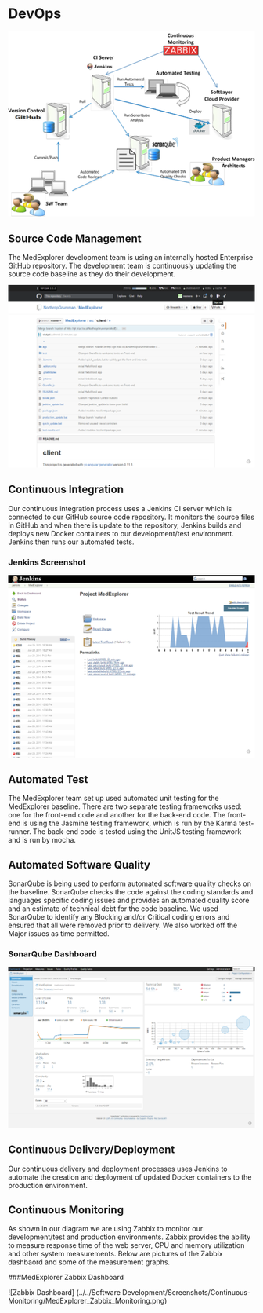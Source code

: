 # DevOps
![Devops](../../Diagrams/ADS_DevOps.png)

## Source Code Management

The MedExplorer development team is using an internally hosted Enterprise GitHub repository.  The development team is continuously updating the source code baseline as they do their development.

![GitHub Screenshot](../Screenshots/GitHub.png)

## Continuous Integration

Our continuous integration process uses a Jenkins CI server which is connected to our GitHub source code repository.  It monitors the source files in GitHub and when there is update to the repository, Jenkins builds and deploys new Docker containers to our development/test environment.  Jenkins then runs our automated tests.

### Jenkins Screenshot
![Jenkins Screenshot](../Screenshots/Jenkins.png)

## Automated Test

The MedExplorer team set up used automated unit testing for the MedExplorer baseline. There are two separate testing frameworks used: one for the front-end code and another for the back-end code. The front-end is using the Jasmine testing
framework, which is run by the Karma test-runner. The back-end code is tested using the UnitJS testing framework and is run by mocha. 

## Automated Software Quality

SonarQube is being used to perform automated software quality checks on the baseline.  SonarQube checks the code against the coding standards and languages specific coding issues and provides an automated quality score and an estimate of technical debt for the code baseline.  We used SonarQube to identify any Blocking and/or Critical coding errors and ensured that all were removed prior to delivery.  We also worked off the Major issues as time permitted.

### SonarQube Dashboard
![MedExplorer SonarQube Dashboard](../Screenshots/MedExplorer_SonarQube_Dashboard.png)

## Continuous Delivery/Deployment

Our continuous delivery and deployment processes uses Jenkins to automate the creation and deployment of updated Docker containers to the production environment.

## Continuous Monitoring

As shown in our diagram we are using Zabbix to monitor our development/test and production environments.   Zabbix provides the ability to measure response time of the web server, CPU and memory utilization and other system measurements.  Below are pictures of the Zabbix dashbaord and some of the measurement graphs.

###MedExplorer Zabbix Dashboard

![Zabbix Dashboard] (../../Software Development/Screenshots/Continuous-Monitoring/MedExplorer_Zabbix_Monitoring.png)

